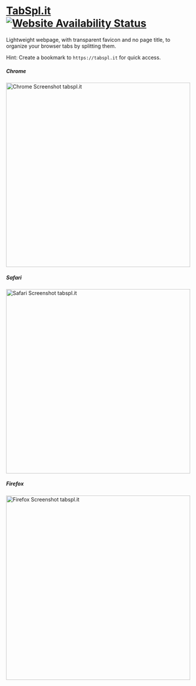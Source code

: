 # [TabSpl.it](https://tabspl.it) &nbsp;[![Website Availability Status](https://img.shields.io/website-up-down-brightgreen-red/https/tabspl.it.svg?label=website)](https://status.tabspl.it)

Lightweight webpage, with transparent favicon and no page title, to organize your browser
tabs by splitting them.

Hint: Create a bookmark to `https://tabspl.it` for quick access.

##### Chrome

<img width="500" alt="Chrome Screenshot tabspl.it" src="https://user-images.githubusercontent.com/7689616/82608867-bbca2c00-9bbb-11ea-91ff-fa73b15776c8.png">

##### Safari

<img width="500" alt="Safari Screenshot tabspl.it" src="https://user-images.githubusercontent.com/7689616/82609234-604c6e00-9bbc-11ea-9402-a7c6ca800a28.png">

##### Firefox

<img width="500" alt="Firefox Screenshot tabspl.it" src="https://user-images.githubusercontent.com/7689616/82609238-64788b80-9bbc-11ea-9b71-86c4c7e55721.png">
